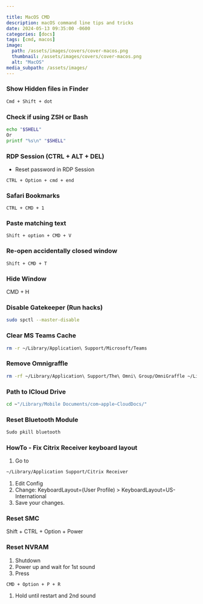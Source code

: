 ```yaml
---

title: MacOS CMD
description: macOS command line tips and tricks
date: 2024-05-13 09:35:00 -0600
categories: [docs]
tags: [cmd, macos]
image:
  path: /assets/images/covers/cover-macos.png
  thumbnail: /assets/images/covers/cover-macos.png
  alt: "MacOS"
media_subpath: /assets/images/
---
```


### Show Hidden files in Finder
```bash
Cmd + Shift + dot
```

### Check if using ZSH or Bash
```bash
echo "$SHELL"
Or
printf "%s\n" "$SHELL"
```

### RDP Session (CTRL + ALT + DEL)
- Reset password in RDP Session
```
CTRL + Option + cmd + end
```

### Safari Bookmarks
```
CTRL + CMD + 1
```

### Paste matching text
```
Shift + option + CMD + V 
```

### Re-open accidentally closed window
```
Shift + CMD + T
```

### Hide Window
CMD + H

### Disable Gatekeeper (Run hacks)
```bash
sudo spctl --master-disable
```

### Clear MS Teams Cache
```bash
rm -r ~/Library/Application\ Support/Microsoft/Teams
```

### Remove Omnigraffle 
```bash
rm -rf ~/Library/Application\ Support/The\ Omni\ Group/OmniGraffle ~/Library/Caches/com.omnigroup.OmniGraffle* ~/Library/Preferences/com.omnigroup.OmniGraffle*.plist ~/Library/Saved\ Application\ State/com.omnigroup.OmniGraffle*.savedState
```

### Path to ICloud Drive
```bash
cd ~"/Library/Mobile Documents/com~apple~CloudDocs/"
```

### Reset Bluetooth Module
```bash
Sudo pkill bluetooth
```

### HowTo - Fix Citrix Receiver keyboard layout
1. Go to 
```bash
~/Library/Application Support/Citrix Receiver
```
1. Edit Config
2. Change: KeyboardLayout=(User Profile) > KeyboardLayout=US-International 
3. Save your changes.

### Reset SMC
Shift + CTRL + Option + Power

### Reset NVRAM
1. Shutdown
2. Power up and wait for 1st sound
3. Press

```
CMD + Option + P + R
```
1. Hold until restart and 2nd sound
